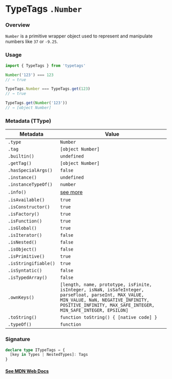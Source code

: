 # TypeTags `.Number`

### Overview

`Number` is a primitive wrapper object used to represent and manipulate numbers like `37` or `-9.25`.

### Usage

```js
import { TypeTags } from 'typetags'

Number('123') === 123
// → true

TypeTags.Number === TypeTags.get(123)
// → true

TypeTags.get(Number('123'))
// → [object Number]
```

### Metadata (TType)

| Metadata             | Value                                                                                                                                                                                                      |
| -------------------- | ---------------------------------------------------------------------------------------------------------------------------------------------------------------------------------------------------------- |
| `.type`              | `Number`                                                                                                                                                                                                   |
| `.tag`               | `[object Number]`                                                                                                                                                                                          |
| `.builtin()`         | `undefined`                                                                                                                                                                                                |
| `.getTag()`          | `[object Number]`                                                                                                                                                                                          |
| `.hasSpecialArgs()`  | `false`                                                                                                                                                                                                    |
| `.instance()`        | `undefined`                                                                                                                                                                                                |
| `.instanceTypeOf()`  | `number`                                                                                                                                                                                                   |
| `.info()`            | [see more]()                                                                                                                                                                                               |
| `.isAvailable()`     | `true`                                                                                                                                                                                                     |
| `.isConstructor()`   | `true`                                                                                                                                                                                                     |
| `.isFactory()`       | `true`                                                                                                                                                                                                     |
| `.isFunction()`      | `true`                                                                                                                                                                                                     |
| `.isGlobal()`        | `true`                                                                                                                                                                                                     |
| `.isIterator()`      | `false`                                                                                                                                                                                                    |
| `.isNested()`        | `false`                                                                                                                                                                                                    |
| `.isObject()`        | `false`                                                                                                                                                                                                    |
| `.isPrimitive()`     | `true`                                                                                                                                                                                                     |
| `.isStringifiable()` | `true`                                                                                                                                                                                                     |
| `.isSyntatic()`      | `false`                                                                                                                                                                                                    |
| `.isTypedArray()`    | `false`                                                                                                                                                                                                    |
| `.ownKeys()`         | `[length, name, prototype, isFinite, isInteger, isNaN, isSafeInteger, parseFloat, parseInt, MAX_VALUE, MIN_VALUE, NaN, NEGATIVE_INFINITY, POSITIVE_INFINITY, MAX_SAFE_INTEGER, MIN_SAFE_INTEGER, EPSILON]` |
| `.toString()`        | `function toString() { [native code] }`                                                                                                                                                                    |
| `.typeOf()`          | `function`                                                                                                                                                                                                 |

### Signature

```ts
declare type ITypeTags = {
  [key in Types | NestedTypes]: Tags
}
```

#### [See MDN Web Docs](https://developer.mozilla.org/en-US/docs/Web/JavaScript/Reference/Global_Objects/Number)
